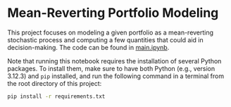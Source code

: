 # Mean-Reverting Portfolio Modeling
This project focuses on modeling a given portfolio as a mean-reverting stochastic process and computing a few quantities that could aid in decision-making. The code can be found in [main.ipynb](src/main.ipynb). 

Note that running this notebook requires the installation of several Python packages. To install them, make sure to have both Python (e.g., version 3.12.3) and `pip` installed, and run the following command in a terminal from the root directory of this project:

```sh
pip install -r requirements.txt
```
